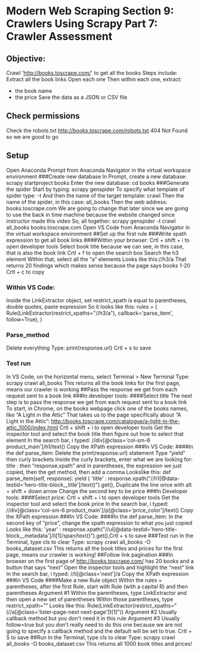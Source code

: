 # Modern Web Scraping Section 9: Crawlers Using Scrapy Part 7: Crawler Assessment
## Objective:
Crawl 'http://books.toscrape.com/' to get all the books
Steps include:
Extract all the book links
Open each one
Then within each one, extract:
- the book name 
- the price
Save the data as a JSON or CSV file
## Check permissions 
Check the robots.txt
http://books.toscrape.com/robots.txt
404 Not Found so we are good to go
## Setup
Open Anaconda Prompt from Anaconda Navigator in the virtual workspace environment 
###Create new database
In Prompt, create a new database: scrapy startproject books
Enter the new database: cd books
 ###Generate the spider 
Start by typing: scrapy genspider
To specify what template of spider type: -t
And then the name of the target template: crawl
Then the name of the spider, in this case: all_books
Then the web address: books.toscrape.com
We are going to change that later since we are going to use the back in time machine because the website changed since instructor made this video 
So, all together: scrapy genspider -t crawl all_books books.toscrape.com
Open VS Code from Anaconda Navigator in the virtual workspace environment
##Set up the first rule
###Write xpath expression to get all book links
####Within your browser:
Crtl + shift + i to open developer tools
Select book title because we can see, in this case, that is also the book link
Crtl + f to open the search box
Search the h3 element
Within that, select all the “a” elements 
Looks like this://h3/a
That returns 20 findings which makes sense because the page says books 1-20
Crtl + c to copy
### Within VS Code:
Inside the LinkExtractor object, set restrict_xpath is equal to parentheses, double quotes, paste expression
So it looks like this: rules = (
    Rule(LinkExtractor(restrict_xpaths="//h3/a"), callback='parse_item', follow=True),
    )
 


### Parse_method
Delete everything
Type: print(response.url)
Crtl + s to save
### Test run
In VS Code, on the horizontal menu, select Terminal > New Terminal 
Type: scrapy crawl all_books
This returns all the book links for the first page, means our crawler is working 
##Pass the response we get from each request sent to a book link
###In developer tools:
####Select title
The next step is to pass the response we get from each request sent to a book link
To start, in Chrome, on the books webpage click one of the books names, like “A Light in the Attic” That takes us to the page specifically about “A Light in the Attic”: http://books.toscrape.com/catalogue/a-light-in-the-attic_1000/index.html
Crtl + shift + i to open developer tools 
Get the inspector tool and select the book title then figure out how to select that element
In the search bar, i typed: //div[@class='col-sm-6 product_main']/h1/text()
Copy the XPath expression
###In VS Code:
####In the def parse_item:
Delete the print(response.url) statement
Type “yield” then curly brackets
Inside the curly brackets, enter what we are looking for:
title : then “response.xpath” and in parentheses, the expression we just copied, then the get method, then add a comma
Lookslike this:     def parse_item(self, response):
        	yield {
            'title' : response.xpath("//h1[@data-testid='hero-title-block__title']/text()").get(),
Duplicate the line once with alt + shift + down arrow
Change the second key to be price
###In Developer tools:
####Select price:
Crtl + shift + i to open developer tools 
Get the inspector tool and select the book price
In the search bar, i typed: //div[@class='col-sm-6 product_main']/p[@class='price_color']/text()
Copy the XPath expression
###In VS Code:
####In the def parse_item:
In the second key of “price”, change the xpath expression to what you just copied
Looks like this: 'year' : response.xpath("//ul[@data-testid='hero-title-block__metadata']/li[1]/span/text()").get(),Crtl + s to save
###Test run
In the Terminal, type cls to clear 
Type: scrapy crawl all_books -O books_dataset.csv
This returns all the book titles and prices for the first page, means our crawler is working!
##Follow link pagination
###In browser
 on the first page of http://books.toscrape.com/ has 20 books and a button that says “next”
Open the inspector tools and highlight the “next” link
In the search bar, i typed: //li[@class='next']/a
Copy the XPath expression
###In VS Code
####Make a new Rule object
Within the rules = parentheses, after the first Rule, start with Rule (with a capital R) and then parentheses
Argument #1
Within the parentheses, type LinkExtractor and then open a new set of parentheses
Within those parentheses, type restrict_xpath=”<paste what we copied from Inspection tools>”
Looks like this: Rule(LinkExtractor(restrict_xpaths="(//a[@class='lister-page-next next-page'])[1]"))
Argument #2
Usually callback method but you don't need it in this rule
Argument #3
Usually follow=true but you don't really need to do this one because we are not going to specify a callback method and the default will be set to true. 
Crtl + S to save 
##Run
In the Terminal, type cls to clear 
Type: scrapy crawl all_books -O books_dataset.csv
This returns all 1000 book titles and prices!
